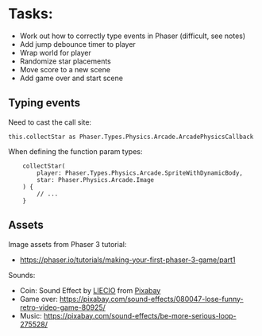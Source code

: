 # Tasks:

- Work out how to correctly type events in Phaser (difficult, see notes)
- Add jump debounce timer to player
- Wrap world for player
- Randomize star placements
- Move score to a new scene
- Add game over and start scene

## Typing events

Need to cast the call site:

```
this.collectStar as Phaser.Types.Physics.Arcade.ArcadePhysicsCallback
```

When defining the function param types:

```
    collectStar(
        player: Phaser.Types.Physics.Arcade.SpriteWithDynamicBody,
        star: Phaser.Physics.Arcade.Image
    ) {
        // ...
    }
```

## Assets

Image assets from Phaser 3 tutorial:
- https://phaser.io/tutorials/making-your-first-phaser-3-game/part1

Sounds:
- Coin: Sound Effect by <a href="https://pixabay.com/users/liecio-3298866/?utm_source=link-attribution&utm_medium=referral&utm_campaign=music&utm_content=190037">LIECIO</a> from <a href="https://pixabay.com//?utm_source=link-attribution&utm_medium=referral&utm_campaign=music&utm_content=190037">Pixabay</a>
- Game over: https://pixabay.com/sound-effects/080047-lose-funny-retro-video-game-80925/
- Music: https://pixabay.com/sound-effects/be-more-serious-loop-275528/